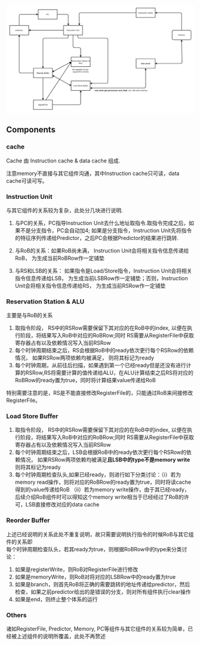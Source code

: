 ![这是图片](CPU.png "CPU架构图")

## Components

### cache

Cache 由 Instruction cache & data cache 组成.<br>

注意memory不直接与其它组件沟通，其中Instruction cache只可读，data cache可读可写。<br>

### Instruction Unit

与其它组件的关系较为复杂，此处分几块进行说明.<br>

1. 与PC的关系，PC指导Instruction Unit去什么地址取指令.取指令完成之后，如果不是分支指令，PC会自动加4;
如果是分支指令，Instruction Unit先将指令的特征序列传递给Predictor，之后PC会根据Predictor的结果进行跳转.

2. 与RoB的关系：如果RoB尚未满， Instruction Unit会将相关指令信息传递给RoB， 为生成当前RoBRow作一定铺垫

3. 与RS和LSB的关系： 如果指令是Load/Store指令，Instruction Unit会将相关指令信息传递给LSB， 为生成当前LSBRow作一定铺垫；否则，Instruction Unit会将相关指令信息传递给RS， 为生成当前RSRow作一定铺垫

### Reservation Station & ALU

主要是与RoB的关系

1. 取指令阶段， RS中的RSRow需要保留下其对应的在RoB中的index, 以便在执行阶段，将结果写入RoB中对应的RoBRow;同时 RS需要从RegisterFile中获取寄存器占有以及依赖情况写入当前RSRow
2. 每个时钟周期结束之后，RS会根据RoB中的ready依次更行每个RSRow的依赖情况， 如果RSRow两项依赖均被满足， 则将其标记为ready
3. 每个时钟周期，从前往后扫描，如果遇到第一个已经ready但是还没有进行计算的RSRow,RS将需要计算的值传递给ALU，在ALU计算结束之后RS将对应的RoBRow的ready置为true，同时将计算结果value传递给RoB

特别需要注意的是，RS是不能直接修改RegisterFile的，只能通过RoB来间接修改RegisterFile。<br>

### Load Store Buffer
1. 取指令阶段， RS中的RSRow需要保留下其对应的在RoB中的index, 以便在执行阶段，将结果写入RoB中对应的RoBRow;同时 RS需要从RegisterFile中获取寄存器占有以及依赖情况写入当前RSRow
2. 每个时钟周期结束之后，LSB会根据RoB中的ready依次更行每个RSRow的依赖情况， 如果RSRow两项依赖均被满足**且LSB中的type不是memory write** 则将其标记为ready
3. 每个时钟周期检查队头,如果已经ready，则进行如下分类讨论：（i）若为memory read操作，则将对应的RoBRow的ready置为true，同时将读cache得到的value传递给RoB
（ii）若为memory write操作，由于其已经ready，后续介绍RoB组件时可以得知这个memory write相当于已经经过了RoB的许可，LSB直接修改对应的data cache

### Reorder Buffer

上述已经说明的关系此处不重复说明，故只需要说明执行指令的时候RoB与其它组件的关系即<br>
每个时钟周期检查队头，若其ready为true，则根据RoBRow中的type来分类讨论：<br>

1. 如果是registerWrite，则RoB对RegisterFile进行修改
2. 如果是memoryWrite，则RoB对将对应的LSBRow中的ready置为true
3. 如果是branch，则首先RoB将正确的需要跳转的地址传递给predictor，然后检查，如果之前predictor给出的是错误的分支，则对所有组件执行clear操作
4. 如果是end，则终止整个体系的运行

### Others
诸如RegisterFile, Predictor, Memory, PC等组件与其它组件的关系较为简单，已经被上述组件的说明所覆盖，此处不再赘述<br>